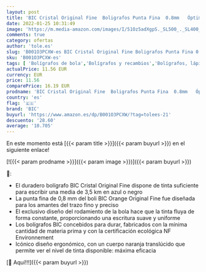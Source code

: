 ```yaml
---
layout: post
title: 'BIC Cristal Original Fine  Boligrafos Punta Fina  0.8mm   Óptimo para Uso Escolar y de Oficina  Caja de 50 Unidades  Azul'
date: 2022-01-25 10:31:49
image: 'https://m.media-amazon.com/images/I/51Oz5adXgpS._SL500_._SL400_.jpg'
comments: true
category: ofertas
author: 'tole.es'
slug: 'B001O3PCXW-es BIC Cristal Original Fine Boligrafos Punta Fina 0.8mm...'
sku: 'B001O3PCXW-es'
tags: [ 'Bolígrafos de bola','Bolígrafos y recambios','Bolígrafos, lápices y útiles de escritura','Oficina y papelería','bic','boligrafos','cristal','escolar', ]
actualPrice: 11.56 EUR
currency: EUR
price: 11.56
comparePrice: 16.19 EUR
prodname: 'BIC Cristal Original Fine  Boligrafos Punta Fina  0.8mm   Óptimo para Uso Escolar y de Oficina  Caja de 50 Unidades  Azul'
country: 'es'
flag: '🇪🇸'
brand: 'BIC'
buyurl: 'https://www.amazon.es/dp/B001O3PCXW/?tag=tolees-21'
descuento: '28.60'
average: '10.705'
---
```


En este momento está [{{< param title >}}]({{< param buyurl >}}) en el siguiente enlace!

[![{{< param prodname >}}]({{< param image >}})]({{< param buyurl >}})

🔎:

- El duradero bolígrafo BIC Cristal Original Fine dispone de tinta suficiente para escribir una media de 3,5 km en azul o negro
- La punta fina de 0,8 mm del boli BIC Orange Original Fine fue diseñada para los amantes del trazo fino y preciso
- El exclusivo diseño del rodamiento de la bola hace que la tinta fluya de forma constante, proporcionando una escritura suave y uniforme
- Los bolígrafos BIC concebidos para durar, fabricados con la mínima cantidad de materia prima y con la certificación ecológica NF Environnement
- Icónico diseño ergonómico, con un cuerpo naranja translúcido que permite ver el nivel de tinta disponible: máxima eficacia

[🛒 Aquí!!!]({{< param buyurl >}})
